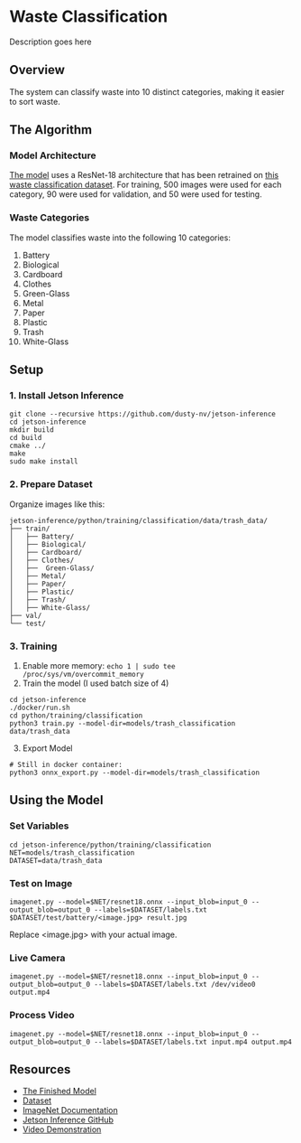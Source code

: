 # Waste Classification

Description goes here

## Overview

The system can classify waste into 10 distinct categories, making it easier to sort waste.

## The Algorithm

### Model Architecture

[The model](https://drive.google.com/file/d/1rxGChiVVU55-F3HUiedWlTLn6W6AyduL/view?usp=sharing) uses a ResNet-18 architecture that has been retrained on [this waste classification dataset](https://www.kaggle.com/datasets/mostafaabla/garbage-classification?select=garbage_classification). For training, 500 images were used for each category, 90 were used for validation, and 50 were used for testing.

### Waste Categories

The model classifies waste into the following 10 categories:

1. Battery
2. Biological
3. Cardboard
4. Clothes
5. Green-Glass
6. Metal
7. Paper
8. Plastic
9. Trash
10. White-Glass

## Setup

### 1. Install Jetson Inference

```
git clone --recursive https://github.com/dusty-nv/jetson-inference
cd jetson-inference
mkdir build
cd build
cmake ../
make
sudo make install
```

### 2. Prepare Dataset

Organize images like this:
```
jetson-inference/python/training/classification/data/trash_data/
├── train/
│   ├── Battery/
│   ├── Biological/
│   ├── Cardboard/
│   ├── Clothes/
│   ├──  Green-Glass/
│   ├── Metal/
│   ├── Paper/
│   ├── Plastic/
│   ├── Trash/
│   ├── White-Glass/
├── val/
└── test/

```

### 3. Training

1. Enable more memory: `echo 1 | sudo tee /proc/sys/vm/overcommit_memory`
2. Train the model (I used batch size of 4)
  ```
  cd jetson-inference
  ./docker/run.sh
  cd python/training/classification
  python3 train.py --model-dir=models/trash_classification data/trash_data
  ```
3. Export Model
  ```
  # Still in docker container:
  python3 onnx_export.py --model-dir=models/trash_classification
  ```

## Using the Model

### Set Variables
```
cd jetson-inference/python/training/classification
NET=models/trash_classification
DATASET=data/trash_data
```

### Test on Image
```
imagenet.py --model=$NET/resnet18.onnx --input_blob=input_0 --output_blob=output_0 --labels=$DATASET/labels.txt $DATASET/test/battery/<image.jpg> result.jpg
```
Replace <image.jpg> with your actual image.
### Live Camera
```
imagenet.py --model=$NET/resnet18.onnx --input_blob=input_0 --output_blob=output_0 --labels=$DATASET/labels.txt /dev/video0 output.mp4
```

### Process Video
```
imagenet.py --model=$NET/resnet18.onnx --input_blob=input_0 --output_blob=output_0 --labels=$DATASET/labels.txt input.mp4 output.mp4
```

## Resources
* [The Finished Model](https://drive.google.com/file/d/1rxGChiVVU55-F3HUiedWlTLn6W6AyduL/view?usp=sharing)
* [Dataset](https://www.kaggle.com/datasets/mostafaabla/garbage-classification?select=garbage_classification)
* [ImageNet Documentation](https://github.com/dusty-nv/jetson-inference/blob/master/docs/imagenet-console-2.md)
* [Jetson Inference GitHub](https://github.com/dusty-nv/jetson-inference)
* [Video Demonstration]()
